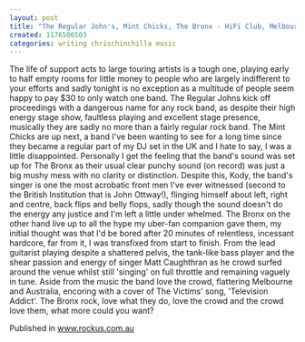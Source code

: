 ```yaml
---
layout: post
title: "The Regular John's, Mint Chicks, The Bronx - HiFi Club, Melbourne"
created: 1176506503
categories: writing chrischinchilla music
---
```


The life of support acts to large touring artists is a tough one, playing early to half empty rooms for little money to people who are largely indifferent to your efforts and sadly tonight is no exception as a multitude of people seem happy to pay $30 to only watch one band. The Regular Johns kick off proceedings with a dangerous name for any rock band, as despite their high energy stage show, faultless playing and excellent stage presence, musically they are sadly no more than a fairly regular rock band. The Mint Chicks are up next, a band I've been wanting to see for a long time since they became a regular part of my DJ set in the UK and I hate to say, I was a little disappointed. Personally I get the feeling that the band's sound was set up for The Bronx as their usual clear punchy sound (on record) was just a big mushy mess with no clarity or distinction. Despite this, Kody, the band's singer is one the most acrobatic front men I've ever witnessed (second to the British Institution that is John Ottway!), flinging himself about left, right and centre, back flips and belly flops, sadly though the sound doesn't do the energy any justice and I'm left a little under whelmed. The Bronx on the other hand live up to all the hype my uber-fan companion gave them, my initial thought was that I'd be bored after 20 minutes of relentless, incessant hardcore, far from it, I was transfixed from start to finish. From the lead guitarist playing despite a shattered pelvis, the tank-like bass player and the shear passion and energy of singer Matt Caughthran as he crowd surfed around the venue whilst still 'singing' on full throttle and remaining vaguely in tune. Aside from the music the band love the crowd, flattering Melbourne and Australia, encoring with a cover of The Victims' song, 'Television Addict'. The Bronx rock, love what they do, love the crowd and the crowd love them, what more could you want?

Published in www.rockus.com.au
